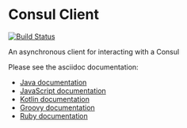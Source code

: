 # Consul Client

[![Build Status](https://travis-ci.org/vert-x3/vertx-consul-client.svg?branch=master?branch=master)](https://travis-ci.org/vert-x3/vertx-consul-client)

An asynchronous client for interacting with a Consul

Please see the asciidoc documentation:

* [Java documentation](http://vertx.io/docs/vertx-consul-client/java/)
* [JavaScript documentation](http://vertx.io/docs/vertx-consul-client/js/)
* [Kotlin documentation](http://vertx.io/docs/vertx-consul-client/kotlin/)
* [Groovy documentation](http://vertx.io/docs/vertx-consul-client/groovy/)
* [Ruby documentation](http://vertx.io/docs/vertx-consul-client/ruby/)
